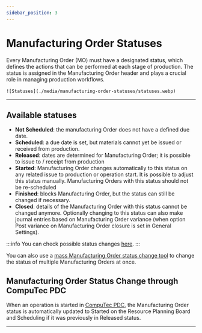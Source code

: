 ```yaml
---
sidebar_position: 3
---
```


# Manufacturing Order Statuses

Every Manufacturing Order (MO) must have a designated status, which defines the actions that can be performed at each stage of production. The status is assigned in the Manufacturing Order header and plays a crucial role in managing production workflows.

    ![Statuses](./media/manufacturing-order-statuses/statuses.webp)

---

## Available statuses

- **Not Scheduled**: the manufacturing Order does not have a defined due date.
- **Scheduled**: a due date is set, but materials cannot yet be issued or received from production.
- **Released**: dates are determined for Manufacturing Order; it is possible to issue to / receipt from production
- **Started**: Manufacturing Order changes automatically to this status on any related issue to production or operation start. It is possible to adjust this status manually. Manufacturing Orders with this status should not be re-scheduled
- **Finished**: blocks Manufacturing Order, but the status can still be changed if necessary.
- **Closed**: details of the Manufacturing Order with this status cannot be changed anymore. Optionally changing to this status can also make journal entries based on Manufacturing Order variance (when option Post variance on Manufacturing Order closure is set in General Settings).

:::info
You can check possible status changes [here](mass-status-change.md).
:::

You can also use a [mass Manufacturing Order status change tool](mass-status-change.md) to change the status of multiple Manufacturing Orders at once.

## Manufacturing Order Status Change through CompuTec PDC

When an operation is started in [CompuTec PDC](/docs/pdc/), the Manufacturing Order status is automatically updated to Started on the Resource Planning Board and Scheduling if it was previously in Released status.

---
